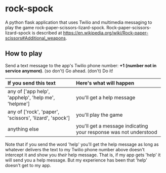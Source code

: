 # rock-spock

A python flask application that uses Twilio and multimedia messaging to play the game rock-paper-scissors-lizard-spock.  Rock-paper-scissors-lizard-spock is described at <https://en.wikipedia.org/wiki/Rock-paper-scissors#Additional_weapons>.

## How to play

Send a text message to the app's Twilio phone number:  **+1 (number not in service anymore)**.  (so don't) Go ahead.  (don't) Do it!

| If you send this text | Here's what will happen |
| :-------------------- |:------------------------|
| any of ['app help', 'apphelp', 'help me', 'helpme'] | you'll get a help message |
| any of ['rock', 'paper', 'scissors', 'lizard', 'spock']  | you'll play the game |
| anything else | you'll get a message indicating your response was not understood |

Note that if you send the word 'help' you'll get the help message as long as whatever delivers the text to my Twilio phone number above doesn't intercept it and show you *their* help message.  That is, if my app gets 'help' it will send you a help message.  But my experience has been that 'help' doesn't get to my app.
